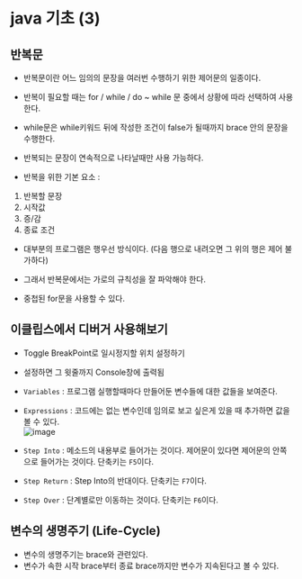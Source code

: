 # java 기초 (3)

## 반복문

- 반복문이란 어느 임의의 문장을 여러번 수행하기 위한 제어문의 일종이다.
- 반복이 필요할 때는 for / while / do ~ while 문 중에서 상황에 따라 선택하여 사용한다. 

- while문은 while키워드 뒤에 작성한 조건이 false가 될때까지 brace 안의 문장을 수행한다. 

- 반복되는 문장이 연속적으로 나타날때만 사용 가능하다.
- 반복을 위한 기본 요소 : 

1. 반복할 문장
2. 시작값
3. 증/감
4. 종료 조건

- 대부분의 프로그램은 행우선 방식이다. (다음 행으로 내려오면 그 위의 행은 제어 불가하다)
- 그래서 반복문에서는 가로의 규칙성을 잘 파악해야 한다. 

- 중첩된 for문을 사용할 수 있다. 


## 이클립스에서 디버거 사용해보기
- Toggle BreakPoint로 일시정지할 위치 설정하기
- 설정하면 그 윗줄까지 Console창에 출력됨

- `Variables` : 프로그램 실행할때마다 만들어둔 변수들에 대한 값들을 보여준다.
- `Expressions` : 코드에는 없는 변수인데 임의로 보고 싶은게 있을 때 추가하면 값을 볼 수 있다. <br>
  ![image](https://user-images.githubusercontent.com/77392444/110564769-c2e51980-8190-11eb-9fd4-e5c9901040ea.png)
  
- `Step Into` : 메소드의 내용부로 들어가는 것이다. 제어문이 있다면 제어문의 안쪽으로 들어가는 것이다. 단축키는 `F5`이다.
- `Step Return` : Step Into의 반대이다. 단축키는 `F7`이다. 
- `Step Over` : 단계별로만 이동하는 것이다. 단축키는 `F6`이다. 

## 변수의 생명주기 (Life-Cycle)
- 변수의 생명주기는 brace와 관련있다. 
- 변수가 속한 시작 brace부터 종료 brace까지만 변수가 지속된다고 볼 수 있다.

